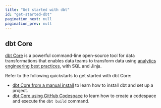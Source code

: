 ```yaml
---
title: "Get started with dbt"
id: "get-started-dbt"
pagination_next: null
pagination_prev: null
---
```




<div className="grid--3-col">

<Card
    title="Quickstart for dbt Cloud and BigQuery"
    body="Add text."
    link="https://docs.getdbt.com/guides/bigquery"
    icon="bigquery"/>

<Card
    title="Quickstart for dbt Cloud and Databricks"
    body="Add text."
    link="https://docs.getdbt.com/guides/databricks"
    icon="databricks"/>

<Card
    title="Quickstart for dbt Cloud and Microsoft Fabric"
    body="Add text."
    link="https://docs.getdbt.com/guides/microsoft-fabric"
    icon="fabric"/>

<Card
    title="Quickstart for dbt Cloud and Redshift"
    body="Add text."
    link="https://docs.getdbt.com/guides/redshift"
    icon="redshift"/>

<Card
    title="Quickstart for dbt Cloud and Snowflake"
    body="Add text."
    link="https://docs.getdbt.com/guides/snowflake"
    icon="snowflake"/>

<Card
    title="Quickstart for dbt Cloud and Starburst Galaxy"
    body="Add text."
    link="https://docs.getdbt.com/guides/starburst-galaxy"
    icon="starburst"/>

## dbt Core
[dbt Core](https://github.com/dbt-labs/dbt-core) is a powerful command-line open-source tool for data transformations that enables data teams to transform data using [analytics engineering best practices](https://docs.getdbt.com/best-practices), with SQL and Jinja.

Refer to the following quickstarts to get started with dbt Core:

- [dbt Core from a manual install](m/guides/manual-install) to learn how to install dbt and set up a project.
- [dbt Core using GitHub Codespace](/guides/codespace?step=1) to learn how to create a codespace and execute the `dbt build` command.

